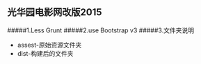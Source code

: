 光华园电影网改版2015
--------

#####1.Less Grunt
#####2.use Bootstrap v3
#####3.文件夹说明
- assest-原始资源文件夹
- dist-构建后的文件夹
